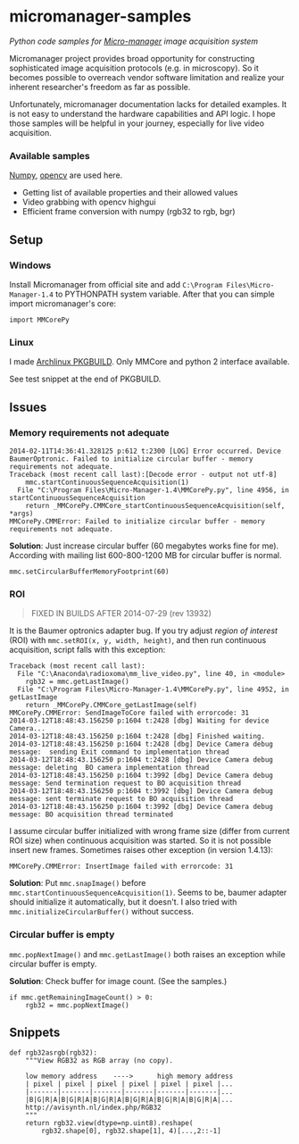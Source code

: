 micromanager-samples
====================

*Python code samples for [Micro-manager](http://www.micro-manager.org) image acquisition system*

Micromanager project provides broad opportunity for constructing sophisticated image acquisition protocols (e.g. in microscopy). So it becomes possible to overreach vendor software limitation and realize your inherent researcher's freedom as far as possible.

Unfortunately, micromanager documentation lacks for detailed examples. It is not easy to understand the hardware capabilities and API logic. I hope those samples will be helpful in your journey, especially for live video acquisition.


### Available samples

[Numpy](http://www.scipy.org/index.html), [opencv](http://opencv.org) are used here.

* Getting list of available properties and their allowed values
* Video grabbing with opencv highgui
* Efficient frame conversion with numpy (rgb32 to rgb, bgr)


## Setup

### Windows 

Install Micromanager from official site and add `C:\Program Files\Micro-Manager-1.4` to PYTHONPATH system variable. After that you can simple import micromanager's core:

    import MMCorePy

### Linux

I made [Archlinux PKGBUILD](https://aur.archlinux.org/packages/micromanager-git/). Only MMCore and python 2 interface available.

See test snippet at the end of PKGBUILD.


## Issues

### Memory requirements not adequate

    2014-02-11T14:36:41.328125 p:612 t:2300 [LOG] Error occurred. Device BaumerOptronic. Failed to initialize circular buffer - memory requirements not adequate.
    Traceback (most recent call last):[Decode error - output not utf-8]
        mmc.startContinuousSequenceAcquisition(1)
      File "C:\Program Files\Micro-Manager-1.4\MMCorePy.py", line 4956, in startContinuousSequenceAcquisition
        return _MMCorePy.CMMCore_startContinuousSequenceAcquisition(self, *args)
    MMCorePy.CMMError: Failed to initialize circular buffer - memory requirements not adequate.

**Solution**: Just increase circular buffer (60 megabytes works fine for me). According with mailing list 600-800-1200 MB for circular buffer is normal.

    mmc.setCircularBufferMemoryFootprint(60)


### ROI

>FIXED IN BUILDS AFTER 2014-07-29 (rev 13932)

It is the Baumer optronics adapter bug. If you try adjust *region of interest* (ROI) with `mmc.setROI(x, y, width, height)`, and then run continuous acquisition, script falls with this exception:

    Traceback (most recent call last):
      File "C:\Anaconda\radioxoma\mm_live_video.py", line 40, in <module>
        rgb32 = mmc.getLastImage()
      File "C:\Program Files\Micro-Manager-1.4\MMCorePy.py", line 4952, in getLastImage
        return _MMCorePy.CMMCore_getLastImage(self)
    MMCorePy.CMMError: SendImageToCore failed with errorcode: 31
    2014-03-12T18:48:43.156250 p:1604 t:2428 [dbg] Waiting for device Camera...
    2014-03-12T18:48:43.156250 p:1604 t:2428 [dbg] Finished waiting.
    2014-03-12T18:48:43.156250 p:1604 t:2428 [dbg] Device Camera debug message:  sending Exit command to implementation thread
    2014-03-12T18:48:43.156250 p:1604 t:2428 [dbg] Device Camera debug message: deleting  BO camera implementation thread
    2014-03-12T18:48:43.156250 p:1604 t:3992 [dbg] Device Camera debug message: Send termination request to BO acquisition thread
    2014-03-12T18:48:43.156250 p:1604 t:3992 [dbg] Device Camera debug message: sent terminate request to BO acquisition thread
    2014-03-12T18:48:43.156250 p:1604 t:3992 [dbg] Device Camera debug message: BO acquisition thread terminated

I assume circular buffer initialized with wrong frame size (differ from current ROI size) when continuous acquisition was started. So it is not possible insert new frames. Sometimes raises other exception (in version 1.4.13):

    MMCorePy.CMMError: InsertImage failed with errorcode: 31

**Solution**: Put `mmc.snapImage()` before `mmc.startContinuousSequenceAcquisition(1)`.
Seems to be, baumer adapter should initialize it automatically, but it doesn't. I also tried with `mmc.initializeCircularBuffer()` without success.


### Circular buffer is empty

`mmc.popNextImage()` and `mmc.getLastImage()` both raises an exception while circular buffer is empty.

**Solution**: Check buffer for image count. (See the samples.)

    if mmc.getRemainingImageCount() > 0:
        rgb32 = mmc.popNextImage()


## Snippets

    def rgb32asrgb(rgb32):
        """View RGB32 as RGB array (no copy).

        low memory address    ---->      high memory address
        | pixel | pixel | pixel | pixel | pixel | pixel |...
        |-------|-------|-------|-------|-------|-------|...
        |B|G|R|A|B|G|R|A|B|G|R|A|B|G|R|A|B|G|R|A|B|G|R|A|...
        http://avisynth.nl/index.php/RGB32
        """
        return rgb32.view(dtype=np.uint8).reshape(
            rgb32.shape[0], rgb32.shape[1], 4)[...,2::-1]
